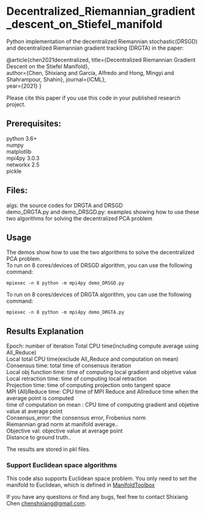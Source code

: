 # Decentralized_Riemannian_gradient_descent_on_Stiefel_manifold
Python implementation of the decentralized Riemannian stochastic(DRSGD) and decentralized Riemannian gradient tracking (DRGTA) in the paper:
  
@article{chen2021decentralized, 
  title={Decentralized Riemannian Gradient Descent on the Stiefel Manifold},  
  author={Chen, Shixiang and Garcia, Alfredo and Hong, Mingyi and Shahrampour, Shahin}, 
  journal={ICML},  
  year={2021} 
}
  
Please cite this paper if you use this code in your published research project. 



## Prerequisites:
python 3.6+   
numpy   
matplotlib  
mpi4py 3.0.3   
networkx 2.5	  
pickle  

## Files:  
algs: the source codes for DRGTA and DRSGD  
demo_DRGTA.py and demo_DRSGD.py:  examples showing how to use these two algorithms for solving the decentralized PCA problem

## Usage
The demos show how to use the two algorithms to solve the decentralized PCA problem.	
To run on 8 cores/devices of DRSGD algorithm, you can use the following command:  

	mpiexec -n 8 python -m mpi4py demo_DRSGD.py
  
To run on 8 cores/devices of DRGTA algorithm, you can use the following command:  

	mpiexec -n 8 python -m mpi4py demo_DRGTA.py 



## Results Explanation 
Epoch:  number of iteration 
Total CPU time(including compute average using All_Reduce)  
Local total CPU time(exclude All_Reduce and computation on mean) 	   
Consensus time: total  time of consensus iteration     
Local obj function time: time of computing local gradient and objetive value     
Local retraction time: time of computing local retraction    
Projection time:  time of computing projection onto tangent space     
MPI (All)Reduce time: CPU time of MPI Reduce and Allreduce time when the average point is computed     
time of computation on mean : CPU time of computing  gradient and objetive value at average point       
Consensus_error:  the consensus error, Frobenius norm     
Riemannian grad norm at manifold average..     
Objective val: objective value at average point      
Distance to ground truth..     
  
The results are stored in pkl files.  

### Support Euclidean space algorithms
This code also supports Euclidean space problem. You only need to set the manifold to Euclidean, which is defined in [ManifoldToolbox](./misc/ManifoldToolbox.py)

If you have any questions or find any bugs, feel free to contact Shixiang Chen chenshxiang@gmail.com.



